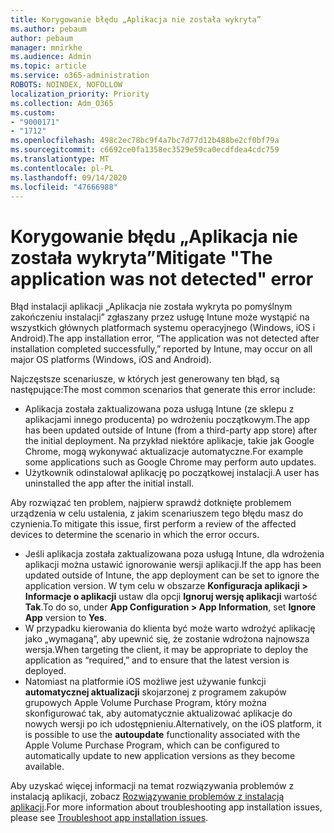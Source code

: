 ```yaml
---
title: Korygowanie błędu „Aplikacja nie została wykryta”
ms.author: pebaum
author: pebaum
manager: mnirkhe
ms.audience: Admin
ms.topic: article
ms.service: o365-administration
ROBOTS: NOINDEX, NOFOLLOW
localization_priority: Priority
ms.collection: Adm_O365
ms.custom:
- "9000171"
- "1712"
ms.openlocfilehash: 498c2ec78bc9f4a7bc7d77d12b488be2cf0bf79a
ms.sourcegitcommit: c6692ce0fa1358ec3529e59ca0ecdfdea4cdc759
ms.translationtype: MT
ms.contentlocale: pl-PL
ms.lasthandoff: 09/14/2020
ms.locfileid: "47666988"
---
```

# <a name="mitigate-the-application-was-not-detected-error"></a><span data-ttu-id="6c642-102">Korygowanie błędu „Aplikacja nie została wykryta”</span><span class="sxs-lookup"><span data-stu-id="6c642-102">Mitigate "The application was not detected" error</span></span>

<span data-ttu-id="6c642-103">Błąd instalacji aplikacji „Aplikacja nie została wykryta po pomyślnym zakończeniu instalacji” zgłaszany przez usługę Intune może wystąpić na wszystkich głównych platformach systemu operacyjnego (Windows, iOS i Android).</span><span class="sxs-lookup"><span data-stu-id="6c642-103">The app installation error, “The application was not detected after installation completed successfully,” reported by Intune, may occur on all major OS platforms (Windows, iOS and Android).</span></span>

<span data-ttu-id="6c642-104">Najczęstsze scenariusze, w których jest generowany ten błąd, są następujące:</span><span class="sxs-lookup"><span data-stu-id="6c642-104">The most common scenarios that generate this error include:</span></span>

- <span data-ttu-id="6c642-105">Aplikacja została zaktualizowana poza usługą Intune (ze sklepu z aplikacjami innego producenta) po wdrożeniu początkowym.</span><span class="sxs-lookup"><span data-stu-id="6c642-105">The app has been updated outside of Intune (from a third-party app store) after the initial deployment.</span></span> <span data-ttu-id="6c642-106">Na przykład niektóre aplikacje, takie jak Google Chrome, mogą wykonywać aktualizacje automatyczne.</span><span class="sxs-lookup"><span data-stu-id="6c642-106">For example some applications such as Google Chrome may perform auto updates.</span></span>
- <span data-ttu-id="6c642-107">Użytkownik odinstalował aplikację po początkowej instalacji.</span><span class="sxs-lookup"><span data-stu-id="6c642-107">A user has uninstalled the app after the initial install.</span></span>

<span data-ttu-id="6c642-108">Aby rozwiązać ten problem, najpierw sprawdź dotknięte problemem urządzenia w celu ustalenia, z jakim scenariuszem tego błędu masz do czynienia.</span><span class="sxs-lookup"><span data-stu-id="6c642-108">To mitigate this issue, first perform a review of the affected devices to determine the scenario in which the error occurs.</span></span>

- <span data-ttu-id="6c642-109">Jeśli aplikacja została zaktualizowana poza usługą Intune, dla wdrożenia aplikacji można ustawić ignorowanie wersji aplikacji.</span><span class="sxs-lookup"><span data-stu-id="6c642-109">If the app has been updated outside of Intune, the app deployment can be set to ignore the application version.</span></span> <span data-ttu-id="6c642-110">W tym celu w obszarze **Konfiguracja aplikacji > Informacje o aplikacji** ustaw dla opcji **Ignoruj wersję aplikacji** wartość **Tak**.</span><span class="sxs-lookup"><span data-stu-id="6c642-110">To do so, under **App Configuration > App Information**, set **Ignore App** version to **Yes**.</span></span>
- <span data-ttu-id="6c642-111">W przypadku kierowania do klienta być może warto wdrożyć aplikację jako „wymaganą”, aby upewnić się, że zostanie wdrożona najnowsza wersja.</span><span class="sxs-lookup"><span data-stu-id="6c642-111">When targeting the client, it may be appropriate to deploy the application as “required,” and to ensure that the latest version is deployed.</span></span>
- <span data-ttu-id="6c642-112">Natomiast na platformie iOS możliwe jest używanie funkcji **automatycznej aktualizacji** skojarzonej z programem zakupów grupowych Apple Volume Purchase Program, który można skonfigurować tak, aby automatycznie aktualizować aplikacje do nowych wersji po ich udostępnieniu.</span><span class="sxs-lookup"><span data-stu-id="6c642-112">Alternatively, on the iOS platform, it is possible to use the **autoupdate** functionality associated with the Apple Volume Purchase Program, which can be configured to automatically update to new application versions as they become available.</span></span>

<span data-ttu-id="6c642-113">Aby uzyskać więcej informacji na temat rozwiązywania problemów z instalacją aplikacji, zobacz [Rozwiązywanie problemów z instalacją aplikacji](https://docs.microsoft.com/intune/troubleshoot-app-install).</span><span class="sxs-lookup"><span data-stu-id="6c642-113">For more information about troubleshooting app installation issues, please see [Troubleshoot app installation issues](https://docs.microsoft.com/intune/troubleshoot-app-install).</span></span>
